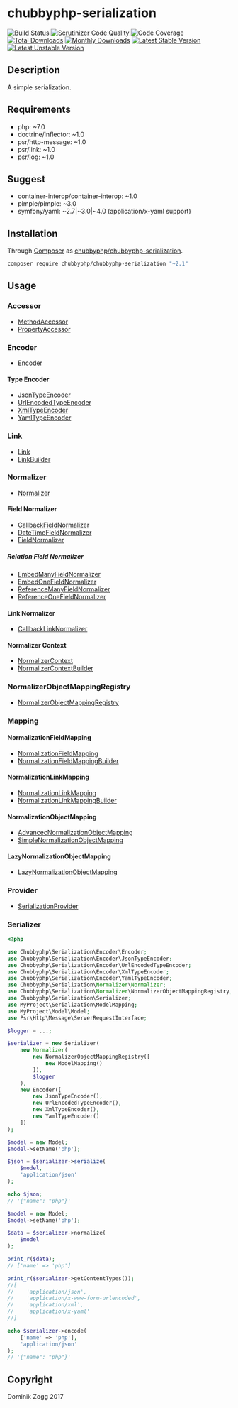 # chubbyphp-serialization

[![Build Status](https://api.travis-ci.org/chubbyphp/chubbyphp-serialization.png?branch=master)](https://travis-ci.org/chubbyphp/chubbyphp-serialization)
[![Scrutinizer Code Quality](https://scrutinizer-ci.com/g/chubbyphp/chubbyphp-serialization/badges/quality-score.png?b=master)](https://scrutinizer-ci.com/g/chubbyphp/chubbyphp-serialization/?branch=master)
[![Code Coverage](https://scrutinizer-ci.com/g/chubbyphp/chubbyphp-serialization/badges/coverage.png?b=master)](https://scrutinizer-ci.com/g/chubbyphp/chubbyphp-serialization/?branch=master)
[![Total Downloads](https://poser.pugx.org/chubbyphp/chubbyphp-serialization/downloads.png)](https://packagist.org/packages/chubbyphp/chubbyphp-serialization)
[![Monthly Downloads](https://poser.pugx.org/chubbyphp/chubbyphp-serialization/d/monthly)](https://packagist.org/packages/chubbyphp/chubbyphp-serialization)
[![Latest Stable Version](https://poser.pugx.org/chubbyphp/chubbyphp-serialization/v/stable.png)](https://packagist.org/packages/chubbyphp/chubbyphp-serialization)
[![Latest Unstable Version](https://poser.pugx.org/chubbyphp/chubbyphp-serialization/v/unstable)](https://packagist.org/packages/chubbyphp/chubbyphp-serialization)

## Description

A simple serialization.

## Requirements

 * php: ~7.0
 * doctrine/inflector: ~1.0
 * psr/http-message: ~1.0
 * psr/link: ~1.0
 * psr/log: ~1.0

## Suggest

 * container-interop/container-interop: ~1.0
 * pimple/pimple: ~3.0
 * symfony/yaml: ~2.7|~3.0|~4.0 (application/x-yaml support)

## Installation

Through [Composer](http://getcomposer.org) as [chubbyphp/chubbyphp-serialization][1].

```sh
composer require chubbyphp/chubbyphp-serialization "~2.1"
```

## Usage

### Accessor

 * [MethodAccessor][2]
 * [PropertyAccessor][3]

### Encoder

 * [Encoder][4]

#### Type Encoder

 * [JsonTypeEncoder][5]
 * [UrlEncodedTypeEncoder][6]
 * [XmlTypeEncoder][7]
 * [YamlTypeEncoder][8]

### Link

 * [Link][9]
 * [LinkBuilder][10]

### Normalizer

 * [Normalizer][11]

#### Field Normalizer

 * [CallbackFieldNormalizer][12]
 * [DateTimeFieldNormalizer][13]
 * [FieldNormalizer][14]

##### Relation Field Normalizer

 * [EmbedManyFieldNormalizer][15]
 * [EmbedOneFieldNormalizer][16]
 * [ReferenceManyFieldNormalizer][17]
 * [ReferenceOneFieldNormalizer][18]

#### Link Normalizer

 * [CallbackLinkNormalizer][19]

#### Normalizer Context

 * [NormalizerContext][20]
 * [NormalizerContextBuilder][21]

### NormalizerObjectMappingRegistry

* [NormalizerObjectMappingRegistry][22]

### Mapping

#### NormalizationFieldMapping

 * [NormalizationFieldMapping][23]
 * [NormalizationFieldMappingBuilder][24]
 
#### NormalizationLinkMapping

 * [NormalizationLinkMapping][25]
 * [NormalizationLinkMappingBuilder][26]

#### NormalizationObjectMapping

 * [AdvancecNormalizationObjectMapping][27]
 * [SimpleNormalizationObjectMapping][28]

#### LazyNormalizationObjectMapping

 * [LazyNormalizationObjectMapping][29]

### Provider

* [SerializationProvider][30]

### Serializer

```php
<?php

use Chubbyphp\Serialization\Encoder\Encoder;
use Chubbyphp\Serialization\Encoder\JsonTypeEncoder;
use Chubbyphp\Serialization\Encoder\UrlEncodedTypeEncoder;
use Chubbyphp\Serialization\Encoder\XmlTypeEncoder;
use Chubbyphp\Serialization\Encoder\YamlTypeEncoder;
use Chubbyphp\Serialization\Normalizer\Normalizer;
use Chubbyphp\Serialization\Normalizer\NormalizerObjectMappingRegistry;
use Chubbyphp\Serialization\Serializer;
use MyProject\Serialization\ModelMapping;
use MyProject\Model\Model;
use Psr\Http\Message\ServerRequestInterface;

$logger = ...;

$serializer = new Serializer(
    new Normalizer(
        new NormalizerObjectMappingRegistry([
            new ModelMapping()
        ]),
        $logger
    ),
    new Encoder([
        new JsonTypeEncoder(),
        new UrlEncodedTypeEncoder(),
        new XmlTypeEncoder(),
        new YamlTypeEncoder()
    ])
);

$model = new Model;
$model->setName('php');

$json = $serializer->serialize(
    $model,
    'application/json'
);

echo $json;
// '{"name": "php"}'

$model = new Model;
$model->setName('php');

$data = $serializer->normalize(
    $model
);

print_r($data);
// ['name' => 'php']

print_r($serializer->getContentTypes());
//[
//    'application/json',
//    'application/x-www-form-urlencoded',
//    'application/xml',
//    'application/x-yaml'
//]

echo $serializer->encode(
    ['name' => 'php'],
    'application/json'
);
// '{"name": "php"}'
```

## Copyright

Dominik Zogg 2017


[1]: https://packagist.org/packages/chubbyphp/chubbyphp-serialization

[2]: doc/Accessor/MethodAccessor.md
[3]: doc/Accessor/PropertyAccessor.md

[4]: doc/Encoder/Encoder.md

[5]: doc/Encoder/JsonTypeEncoder.md
[6]: doc/Encoder/UrlEncodedTypeEncoder.md
[7]: doc/Encoder/XmlTypeEncoder.md
[8]: doc/Encoder/YamlTypeEncoder.md

[9]: doc/Link/Link.md
[10]: doc/Link/LinkBuilder.md

[11]: doc/Normalizer/Normalizer.md

[12]: doc/Normalizer/CallbackFieldNormalizer.md
[13]: doc/Normalizer/DateTimeFieldNormalizer.md
[14]: doc/Normalizer/FieldNormalizer.md

[15]: doc/Normalizer/Relation/EmbedManyFieldNormalizer.md
[16]: doc/Normalizer/Relation/EmbedOneFieldNormalizer.md
[17]: doc/Normalizer/Relation/ReferenceManyFieldNormalizer.md
[18]: doc/Normalizer/Relation/ReferenceOneFieldNormalizer.md

[19]: doc/Normalizer/CallbackLinkNormalizer.md

[20]: doc/Normalizer/NormalizerContext.md
[21]: doc/Normalizer/NormalizerContextBuilder.md

[22]: doc/Normalizer/NormalizerObjectMappingRegistry.md

[23]: doc/Mapping/NormalizationFieldMapping.md
[24]: doc/Mapping/NormalizationFieldMappingBuilder.md

[25]: doc/Mapping/NormalizationLinkMapping.md
[26]: doc/Mapping/NormalizationLinkMappingBuilder.md

[27]: doc/Mapping/AdvancedNormalizationObjectMapping.md
[28]: doc/Mapping/SimpleNormalizationObjectMapping.md

[29]: doc/Mapping/LazyNormalizationObjectMapping.md

[30]: doc/Provider/SerializationProvider.md
